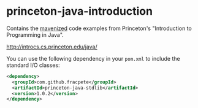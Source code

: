 princeton-java-introduction
===========================

Contains the [mavenized](http://search.maven.org/#search%7Cga%7C1%7Ca%3A%22introcs%22) code examples from Princeton's "Introduction to Programming in Java".

http://introcs.cs.princeton.edu/java/

You can use the following dependency in your `pom.xml` to include the standard I/O classes:

```xml
<dependency>
  <groupId>com.github.fracpete</groupId>
  <artifactId>princeton-java-stdlib</artifactId>
  <version>1.0.2</version>
</dependency>
```
